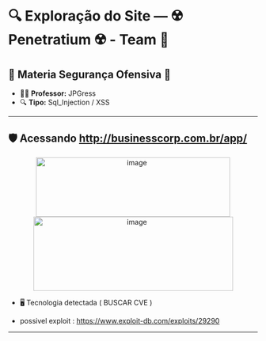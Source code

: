 # 🔍 Exploração do Site — ☢️ Penetratium ☢️ - Team 📡

## 🔗 Materia Segurança Ofensiva 📕

- 👨‍🏫 **Professor:** JPGress
- 🔍 **Tipo:** Sql_Injection / XSS

---

## 🛡 Acessando http://businesscorp.com.br/app/

<p align="center">
    <img width="392" height="120" alt="image" src="https://github.com/user-attachments/assets/60ff52a4-e01b-4b47-bce4-6d791698b9d1" />    
    <br>
    <img width="403" height="150" alt="image" src="https://github.com/user-attachments/assets/7142c4e2-2569-480b-8221-4b11d9009794" />
</p>

- 🖥 Tecnologia detectada ( BUSCAR CVE )

- possivel exploit : https://www.exploit-db.com/exploits/29290

---
